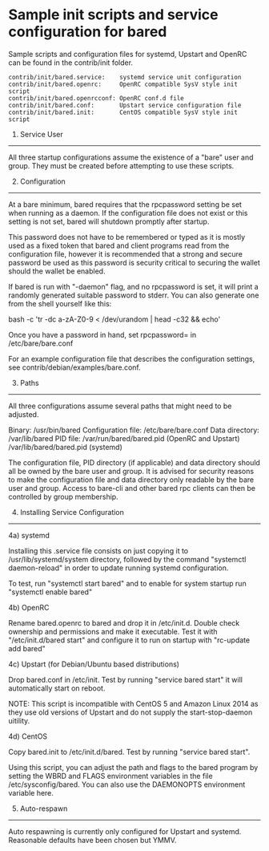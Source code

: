 Sample init scripts and service configuration for bared
=======================================================

Sample scripts and configuration files for systemd, Upstart and OpenRC
can be found in the contrib/init folder.

    contrib/init/bared.service:    systemd service unit configuration
    contrib/init/bared.openrc:     OpenRC compatible SysV style init script
    contrib/init/bared.openrcconf: OpenRC conf.d file
    contrib/init/bared.conf:       Upstart service configuration file
    contrib/init/bared.init:       CentOS compatible SysV style init script

1. Service User
---------------

All three startup configurations assume the existence of a "bare" user
and group.  They must be created before attempting to use these scripts.

2. Configuration
----------------

At a bare minimum, bared requires that the rpcpassword setting be set
when running as a daemon.  If the configuration file does not exist or this
setting is not set, bared will shutdown promptly after startup.

This password does not have to be remembered or typed as it is mostly used
as a fixed token that bared and client programs read from the configuration
file, however it is recommended that a strong and secure password be used
as this password is security critical to securing the wallet should the
wallet be enabled.

If bared is run with "-daemon" flag, and no rpcpassword is set, it will
print a randomly generated suitable password to stderr.  You can also
generate one from the shell yourself like this:

bash -c 'tr -dc a-zA-Z0-9 < /dev/urandom | head -c32 && echo'

Once you have a password in hand, set rpcpassword= in /etc/bare/bare.conf

For an example configuration file that describes the configuration settings,
see contrib/debian/examples/bare.conf.

3. Paths
--------

All three configurations assume several paths that might need to be adjusted.

Binary:              /usr/bin/bared
Configuration file:  /etc/bare/bare.conf
Data directory:      /var/lib/bared
PID file:            /var/run/bared/bared.pid (OpenRC and Upstart)
                     /var/lib/bared/bared.pid (systemd)

The configuration file, PID directory (if applicable) and data directory
should all be owned by the bare user and group.  It is advised for security
reasons to make the configuration file and data directory only readable by the
bare user and group.  Access to bare-cli and other bared rpc clients
can then be controlled by group membership.

4. Installing Service Configuration
-----------------------------------

4a) systemd

Installing this .service file consists on just copying it to
/usr/lib/systemd/system directory, followed by the command
"systemctl daemon-reload" in order to update running systemd configuration.

To test, run "systemctl start bared" and to enable for system startup run
"systemctl enable bared"

4b) OpenRC

Rename bared.openrc to bared and drop it in /etc/init.d.  Double
check ownership and permissions and make it executable.  Test it with
"/etc/init.d/bared start" and configure it to run on startup with
"rc-update add bared"

4c) Upstart (for Debian/Ubuntu based distributions)

Drop bared.conf in /etc/init.  Test by running "service bared start"
it will automatically start on reboot.

NOTE: This script is incompatible with CentOS 5 and Amazon Linux 2014 as they
use old versions of Upstart and do not supply the start-stop-daemon uitility.

4d) CentOS

Copy bared.init to /etc/init.d/bared. Test by running "service bared start".

Using this script, you can adjust the path and flags to the bared program by
setting the WBRD and FLAGS environment variables in the file
/etc/sysconfig/bared. You can also use the DAEMONOPTS environment variable here.

5. Auto-respawn
---------------

Auto respawning is currently only configured for Upstart and systemd.
Reasonable defaults have been chosen but YMMV.